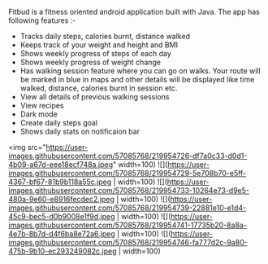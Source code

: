 Fitbud is a fitness oriented android application built with Java. The app has following features :-
- Tracks daily steps, calories burnt, distance walked
- Keeps track of your weight and height and BMI
- Shows weekly progress of steps of each day
- Shows weekly progress of weight change
- Has walking session feature where you can go on walks. Your route will be marked in blue in maps and other details will be displayed like time walked, distance, calories burnt in session etc.
- View all details of previous walking sessions
- View recipes
- Dark mode
- Create daily steps goal
- Shows daily stats on notificaion bar

<img src="https://user-images.githubusercontent.com/57085768/219954726-df7a0c33-d0d1-4b09-a67d-eee18ecf748a.jpeg" width=100)
![](https://user-images.githubusercontent.com/57085768/219954729-5e708b70-e5ff-4367-bf67-81b9b118a55c.jpeg | width=100)
![](https://user-images.githubusercontent.com/57085768/219954733-10264e73-d9e5-480a-9e60-e8916fecdec2.jpeg | width=100)
![](https://user-images.githubusercontent.com/57085768/219954739-22881e10-e1d4-45c9-bec5-d0b9008e1f9d.jpeg | width=100)
![](https://user-images.githubusercontent.com/57085768/219954741-17735b20-8a8a-4e7b-8b7d-d4f6ba8e72a6.jpeg | width=100)
![](https://user-images.githubusercontent.com/57085768/219954746-fa777d2c-9a80-475b-9b10-ec293249082c.jpeg | width=100)
